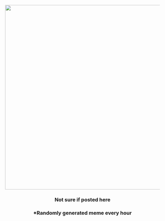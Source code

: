 <p align="center">
        <img src="https://i.redd.it/f3j9l9pmae991.jpg" width="600" height="600">
        </p>
        <h3 align="center">Not sure if posted here</h3>
        <h3 align="center">*Randomly generated meme every hour</h3>
    